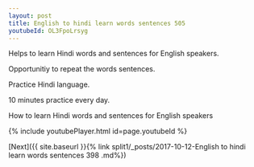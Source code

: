 ```yaml
---
layout: post
title: English to hindi learn words sentences 505 
youtubeId: OL3FpoLrsyg
---
```

 
 
Helps to learn Hindi words and sentences for English speakers.

Opportunitiy to repeat the words sentences. 

Practice Hindi language. 
 
10 minutes practice every day. 
 
How to learn Hindi words and sentences for English speakers 
 
{% include youtubePlayer.html id=page.youtubeId %}
 
 
[Next]({{ site.baseurl }}{% link  split1/_posts/2017-10-12-English to hindi learn words sentences 398 .md%})
 
